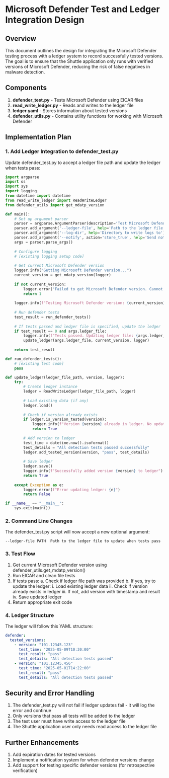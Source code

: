 # Microsoft Defender Test and Ledger Integration Design

## Overview

This document outlines the design for integrating the Microsoft Defender testing process with a ledger system to record successfully tested versions. The goal is to ensure that the Shuttle application only runs with verified versions of Microsoft Defender, reducing the risk of false negatives in malware detection.

## Components

1. **defender_test.py** - Tests Microsoft Defender using EICAR files
2. **read_write_ledger.py** - Reads and writes to the ledger file
3. **ledger.yaml** - Stores information about tested versions
4. **defender_utils.py** - Contains utility functions for working with Microsoft Defender

## Implementation Plan

### 1. Add Ledger Integration to defender_test.py

Update defender_test.py to accept a ledger file path and update the ledger when tests pass:

~~~python
import argparse
import os
import sys
import logging
from datetime import datetime
from read_write_ledger import ReadWriteLedger
from defender_utils import get_mdatp_version

def main():
    # Set up argument parser
    parser = argparse.ArgumentParser(description='Test Microsoft Defender and update ledger')
    parser.add_argument('--ledger-file', help='Path to the ledger file to update when tests pass')
    parser.add_argument('--log-dir', help='Directory to write logs to')
    parser.add_argument('--notify', action='store_true', help='Send notifications on test results')
    args = parser.parse_args()
    
    # Configure logging
    # [existing logging setup code]
    
    # Get current Microsoft Defender version
    logger.info("Getting Microsoft Defender version...")
    current_version = get_mdatp_version(logger)
    
    if not current_version:
        logger.error("Failed to get Microsoft Defender version. Cannot proceed with test.")
        return 1
    
    logger.info(f"Testing Microsoft Defender version: {current_version}")
    
    # Run defender tests
    test_result = run_defender_tests()
    
    # If tests passed and ledger file is specified, update the ledger
    if test_result == 0 and args.ledger_file:
        logger.info(f"Tests passed. Updating ledger file: {args.ledger_file}")
        update_ledger(args.ledger_file, current_version, logger)
    
    return test_result

def run_defender_tests():
    # [existing test code]
    pass

def update_ledger(ledger_file_path, version, logger):
    try:
        # Create ledger instance
        ledger = ReadWriteLedger(ledger_file_path, logger)
        
        # Load existing data (if any)
        ledger.load()
        
        # Check if version already exists
        if ledger.is_version_tested(version):
            logger.info(f"Version {version} already in ledger. No update needed.")
            return True
        
        # Add version to ledger
        test_time = datetime.now().isoformat()
        test_details = "All detection tests passed successfully"
        ledger.add_tested_version(version, "pass", test_details)
        
        # Save ledger
        ledger.save()
        logger.info(f"Successfully added version {version} to ledger")
        return True
        
    except Exception as e:
        logger.error(f"Error updating ledger: {e}")
        return False

if __name__ == "__main__":
    sys.exit(main())
~~~

### 2. Command Line Changes

The defender_test.py script will now accept a new optional argument:

~~~
--ledger-file PATH  Path to the ledger file to update when tests pass
~~~

### 3. Test Flow

1. Get current Microsoft Defender version using defender_utils.get_mdatp_version()
2. Run EICAR and clean file tests
3. If tests pass:
   a. Check if ledger file path was provided
   b. If yes, try to update the ledger:
      i. Load existing ledger data
      ii. Check if version already exists in ledger
      iii. If not, add version with timestamp and result
      iv. Save updated ledger
4. Return appropriate exit code

### 4. Ledger Structure

The ledger will follow this YAML structure:

~~~yaml
defender:
  tested_versions:
    - version: "101.12345.123"
      test_time: "2025-05-09T10:30:00"
      test_result: "pass"
      test_details: "All detection tests passed"
    - version: "101.12345.456"
      test_time: "2025-05-01T14:22:00"
      test_result: "pass" 
      test_details: "All detection tests passed"
~~~

## Security and Error Handling

1. The defender_test.py will not fail if ledger updates fail - it will log the error and continue
2. Only versions that pass all tests will be added to the ledger
3. The test user must have write access to the ledger file
4. The Shuttle application user only needs read access to the ledger file

## Further Enhancements

1. Add expiration dates for tested versions
2. Implement a notification system for when defender versions change
3. Add support for testing specific defender versions (for retrospective verification)